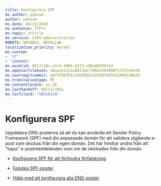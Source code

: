 ```yaml
---
title: Konfigurera SPF
ms.author: pebaum
author: pebaum
ms.date: 04/21/2020
ms.audience: ITPro
ms.topic: article
ms.service: o365-administration
ROBOTS: NOINDEX, NOFOLLOW
localization_priority: Normal
ms.custom:
- "37"
- "1000003"
ms.assetid: 6817c10c-e7c4-49b5-b272-c09a869567ed
ms.openlocfilehash: 38aace122acb013be7786b3394990f12f47e0cb9
ms.sourcegitcommit: ab75f66355116e995b3cb5505465b31989339e28
ms.translationtype: MT
ms.contentlocale: sv-SE
ms.lasthandoff: 08/13/2021
ms.locfileid: "58316224"
---
```

# <a name="set-up-spf"></a>Konfigurera SPF

Uppdatera DNS-posterna så att du kan använda ett Sender Policy Framework (SPF) med din anpassade domän för att validera utgående e-post som skickas från din egen domän. Det här hindrar andra från att "kapa" e-postmeddelanden som om de skickades från din domän.
  
- [Konfigurera SPF för att förhindra förfalskning](https://docs.microsoft.com/microsoft-365/security/office-365-security/set-up-spf-in-office-365-to-help-prevent-spoofing)

- [Felsöka SPF-poster](https://docs.microsoft.com/microsoft-365/security/office-365-security/how-office-365-uses-spf-to-prevent-spoofing#SPFTroubleshoot)

- [Hjälp med att konfigurera alla DNS-poster](https://docs.microsoft.com/microsoft-365/admin/get-help-with-domains/create-dns-records-at-any-dns-hosting-provider)
